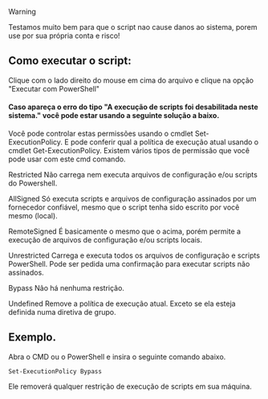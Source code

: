 

> [!Warning]
> Testamos muito bem para que o script nao cause danos ao sistema, porem use por sua própria conta e risco!

## Como executar o script:
Clique com o lado direito do mouse em cima do arquivo e clique na opção "Executar com PowerShell"

#### Caso apareça o erro do tipo "A execução de scripts foi desabilitada neste sistema." você pode estar usando a seguinte solução a baixo.

Você pode controlar estas permissões usando o cmdlet Set-ExecutionPolicy. E pode conferir qual a política de execução atual usando o cmdlet Get-ExecutionPolicy.
Existem vários tipos de permissão que você pode usar com este cmd comando.

Restricted
Não carrega nem executa arquivos de configuração e/ou scripts do Powershell.

AllSigned
Só executa scripts e arquivos de configuração assinados por um fornecedor confiável, mesmo que o script tenha sido escrito por você mesmo (local).

RemoteSigned
É basicamente o mesmo que o acima, porém permite a execução de arquivos de configuração e/ou scripts locais.

Unrestricted
Carrega e executa todos os arquivos de configuração e scripts PowerShell. Pode ser pedida uma confirmação para executar scripts não assinados.

Bypass
Não há nenhuma restrição.

Undefined
Remove a política de execução atual. Exceto se ela esteja definida numa diretiva de grupo.

## Exemplo.

Abra o CMD ou o PowerShell e insira o seguinte comando abaixo.

```Set-ExecutionPolicy Bypass```

Ele removerá qualquer restrição de execução de scripts em sua máquina.
